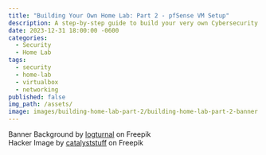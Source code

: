 ```yaml
---
title: "Building Your Own Home Lab: Part 2 - pfSense VM Setup"
description: A step-by-step guide to build your very own Cybersecurity Home Lab using VirtualBox
date: 2023-12-31 18:00:00 -0600
categories:
  - Security
  - Home Lab
tags:
  - security
  - home-lab
  - virtualbox
  - networking
published: false
img_path: /assets/
image: images/building-home-lab-part-2/building-home-lab-part-2-banner.png
---
```


Banner Background by <a href="https://www.freepik.com/free-vector/gradient-white-color-background-abstract-modern_34010189.htm#query=simple%20backgrounds&position=28&from_view=search&track=ais&uuid=96e36b2e-64b3-42e2-8fd8-4fd18a6e1d5d">logturnal</a> on Freepik  
Hacker Image by <a href="https://www.freepik.com/free-vector/hacker-operating-laptop-cartoon-icon-illustration-technology-icon-concept-isolated-flat-cartoon-style_11602236.htm#page=2&query=hacker&position=28&from_view=search&track=sph&uuid=070b0d8a-d045-434d-9a51-f239e46d5f17">catalyststuff</a> on Freepik
